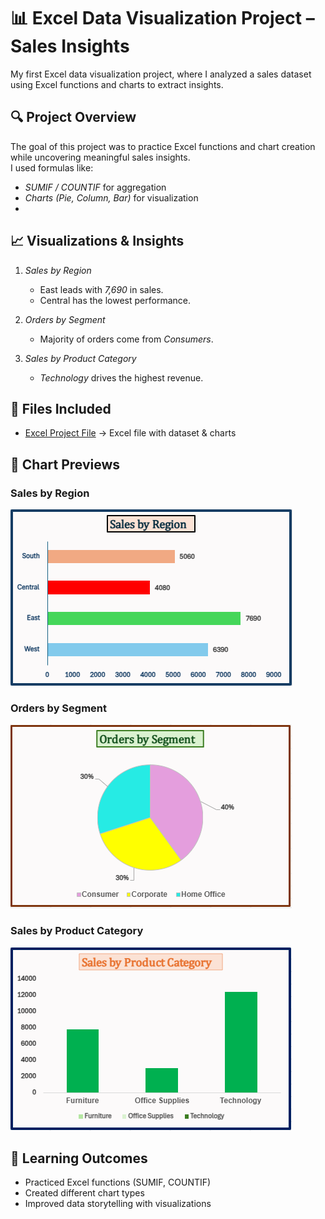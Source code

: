 # 📊 Excel Data Visualization Project – Sales Insights  
My first Excel data visualization project, where I analyzed a sales dataset using Excel functions and charts to extract insights.

## 🔍 Project Overview  
The goal of this project was to practice Excel functions and chart creation while uncovering meaningful sales insights.  
I used formulas like:  
- *SUMIF / COUNTIF* for aggregation  
- *Charts (Pie, Column, Bar)* for visualization
- 
## 📈 Visualizations & Insights  
1. *Sales by Region*  
   - East leads with *7,690* in sales.  
   - Central has the lowest performance.  

2. *Orders by Segment*  
   - Majority of orders come from *Consumers*.  

3. *Sales by Product Category*  
   - *Technology* drives the highest revenue.
  
  ## 📂 Files Included  
- [Excel Project File](Excel_Sales_Data_Visualization_Project.xlsx) → Excel file with dataset & charts

## 📸 Chart Previews  
### Sales by Region  
![Sales by Region](excel1_sales%20by%20region.png)  

### Orders by Segment  
![Orders by Segment](excel2_orders%20by%20segment.png)  

### Sales by Product Category  
![Sales by Product Category](excel3_sales%20by%20product%20category.png)

## 🚀 Learning Outcomes  
- Practiced Excel functions (SUMIF, COUNTIF)  
- Created different chart types  
- Improved data storytelling with visualizations
